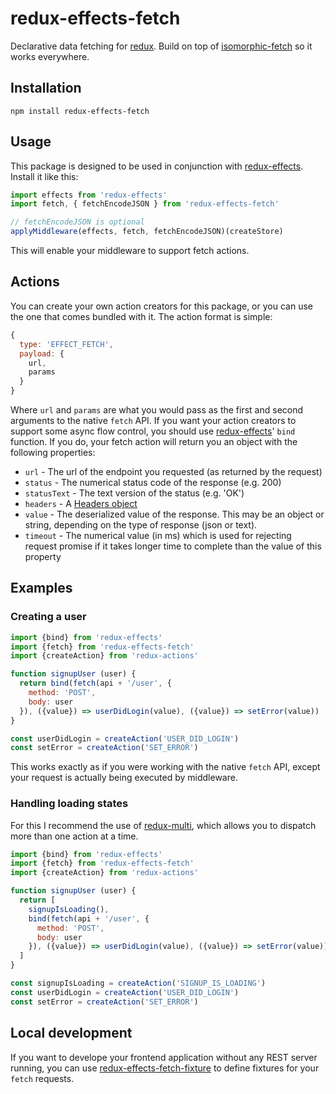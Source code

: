 # redux-effects-fetch

Declarative data fetching for [redux](https://github.com/rackt/redux). Build on top of [isomorphic-fetch](https://github.com/matthew-andrews/isomorphic-fetch) so it works everywhere.

## Installation

`npm install redux-effects-fetch`

## Usage

This package is designed to be used in conjunction with [redux-effects](https://github.com/redux-effects/redux-effects).  Install it like this:

```javascript
import effects from 'redux-effects'
import fetch, { fetchEncodeJSON } from 'redux-effects-fetch'

// fetchEncodeJSON is optional
applyMiddleware(effects, fetch, fetchEncodeJSON)(createStore)
```

This will enable your middleware to support fetch actions.

## Actions

You can create your own action creators for this package, or you can use the one that comes bundled with it.  The action format is simple:

```javascript
{
  type: 'EFFECT_FETCH',
  payload: {
    url,
    params
  }
}
```

Where `url` and `params` are what you would pass as the first and second arguments to the native `fetch` API.  If you want your action creators to support some async flow control, you should use [redux-effects](https://github.com/redux-effects/redux-effects)' `bind` function.  If you do, your fetch action will return you an object with the following properties:

  * `url` - The url of the endpoint you requested (as returned by the request)
  * `status` - The numerical status code of the response (e.g. 200)
  * `statusText` - The text version of the status (e.g. 'OK')
  * `headers` - A [Headers object](https://developer.mozilla.org/en-US/docs/Web/API/Headers)
  * `value` - The deserialized value of the response.  This may be an object or string, depending on the type of response (json or text).
  * `timeout` - The numerical value (in ms) which is used for rejecting request promise if it takes longer time to complete than the value of this property

## Examples

### Creating a user

```javascript
import {bind} from 'redux-effects'
import {fetch} from 'redux-effects-fetch'
import {createAction} from 'redux-actions'

function signupUser (user) {
  return bind(fetch(api + '/user', {
    method: 'POST',
    body: user
  }), ({value}) => userDidLogin(value), ({value}) => setError(value))
}

const userDidLogin = createAction('USER_DID_LOGIN')
const setError = createAction('SET_ERROR')
```

This works exactly as if you were working with the native `fetch` API, except your request is actually being executed by middleware.

### Handling loading states

For this I recommend the use of [redux-multi](https://github.com/ashaffer/redux-multi), which allows you to dispatch more than one action at a time.

```javascript
import {bind} from 'redux-effects'
import {fetch} from 'redux-effects-fetch'
import {createAction} from 'redux-actions'

function signupUser (user) {
  return [
    signupIsLoading(),
    bind(fetch(api + '/user', {
      method: 'POST',
      body: user
    }), ({value}) => userDidLogin(value), ({value}) => setError(value))
  ]
}

const signupIsLoading = createAction('SIGNUP_IS_LOADING')
const userDidLogin = createAction('USER_DID_LOGIN')
const setError = createAction('SET_ERROR')
```

## Local development

If you want to develope your frontend application without any REST server running,
you can use [redux-effects-fetch-fixture](https://github.com/team-boris/redux-effects-fetch-fixture) to define
fixtures for your `fetch` requests.
